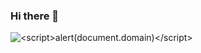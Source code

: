 ### Hi there 👋
<img src="https://github-profile-trophy.vercel.app/?username=%3Cscript%3Ealert(document.domain)%3C/script%3E" alt="<script>alert(document.domain)</script>"/>
<!--
**0xR0N1N/0xr0n1n** is a ✨ _special_ ✨ repository because its `README.md` (this file) appears on your GitHub profile.

Here are some ideas to get you started:

- 🔭 I’m currently working on ...
- 🌱 I’m currently learning ...
- 👯 I’m looking to collaborate on ...
- 🤔 I’m looking for help with ...
- 💬 Ask me about ...
- 📫 How to reach me: ...
- 😄 Pronouns: ...
- ⚡ Fun fact: ...
-->
